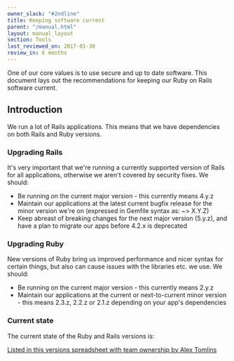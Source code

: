 ```yaml
---
owner_slack: "#2ndline"
title: Keeping software current
parent: "/manual.html"
layout: manual_layout
section: Tools
last_reviewed_on: 2017-01-30
review_in: 6 months
---
```


One of our core values is to use secure and up to date software. This document lays out the recommendations for keeping our Ruby on Rails software current.

## Introduction

We run a lot of Rails applications. This means that we have dependencies on both Rails and Ruby versions.

### Upgrading Rails

It's very important that we're running a currently supported version of Rails for all applications, otherwise we aren't covered by security fixes. We should:

- Be running on the current major version - this currently means 4.y.z
- Maintain our applications at the latest current bugfix release for the minor version we're on (expressed in Gemfile syntax as: ~> X.Y.Z)
- Keep abreast of breaking changes for the next major version (5.y.z), and have a plan to migrate our apps before 4.2.x is deprecated

### Upgrading Ruby

New versions of Ruby bring us improved performance and nicer syntax for certain things, but also can cause issues with the libraries etc. we use. We should:

- Be running on the current major version - this currently means 2.y.z
- Maintain our applications at the current or next-to-current minor version - this means 2.3.z, 2.2.z or 2.1.z depending on your app's dependencies

### Current state

The current state of the Ruby and Rails versions is:

[Listed in this versions spreadsheet with team ownership by Alex Tomlins][sheet]

[sheet]: https://docs.google.com/spreadsheets/d/1FJmr39c9eXgpA-qHUU6GAbbJrnenc0P7JcyY2NB9PgU
